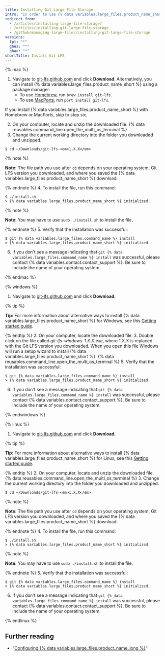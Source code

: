 ```yaml
---
title: Installing Git Large File Storage
intro: "In order to use {% data variables.large_files.product_name_short %}, you'll need to download and install a new program that's separate from Git."
redirect_from:
  - /articles/installing-large-file-storage/
  - /articles/installing-git-large-file-storage
  - /github/managing-large-files/installing-git-large-file-storage
versions:
  fpt: "*"
  ghes: "*"
  ghae: "*"
shortTitle: Install Git LFS
---
```


{% mac %}

1. Navigate to [git-lfs.github.com](https://git-lfs.github.com) and click **Download**. Alternatively, you can install {% data variables.large_files.product_name_short %} using a package manager:
   - To use [Homebrew](http://brew.sh/), run `brew install git-lfs`.
   - To use [MacPorts](https://www.macports.org/), run `port install git-lfs`.

If you install {% data variables.large_files.product_name_short %} with Homebrew or MacPorts, skip to step six.

2. On your computer, locate and unzip the downloaded file.
   {% data reusables.command_line.open_the_multi_os_terminal %}
3. Change the current working directory into the folder you downloaded and unzipped.

```shell
$ cd ~/Downloads/git-lfs-<em>1.X.X</em>
```

{% note %}

**Note:** The file path you use after `cd` depends on your operating system, Git LFS version you downloaded, and where you saved the {% data variables.large_files.product_name_short %} download.

{% endnote %} 4. To install the file, run this command:

```shell
$ ./install.sh
> {% data variables.large_files.product_name_short %} initialized.
```

{% note %}

**Note:** You may have to use `sudo ./install.sh` to install the file.

{% endnote %} 5. Verify that the installation was successful:

```shell
$ git {% data variables.large_files.command_name %} install
> {% data variables.large_files.product_name_short %} initialized.
```

6. If you don't see a message indicating that `git {% data variables.large_files.command_name %} install` was successful, please contact {% data variables.contact.contact_support %}. Be sure to include the name of your operating system.

{% endmac %}

{% windows %}

1. Navigate to [git-lfs.github.com](https://git-lfs.github.com) and click **Download**.

{% tip %}

**Tip:** For more information about alternative ways to install {% data variables.large_files.product_name_short %} for Windows, see this [Getting started guide](https://github.com/github/git-lfs#getting-started).

{% endtip %} 2. On your computer, locate the downloaded file. 3. Double click on the file called _git-lfs-windows-1.X.X.exe_, where 1.X.X is replaced with the Git LFS version you downloaded. When you open this file Windows will run a setup wizard to install {% data variables.large_files.product_name_short %}.
{% data reusables.command_line.open_the_multi_os_terminal %} 5. Verify that the installation was successful:

```shell
$ git {% data variables.large_files.command_name %} install
> {% data variables.large_files.product_name_short %} initialized.
```

6. If you don't see a message indicating that `git {% data variables.large_files.command_name %} install` was successful, please contact {% data variables.contact.contact_support %}. Be sure to include the name of your operating system.

{% endwindows %}

{% linux %}

1. Navigate to [git-lfs.github.com](https://git-lfs.github.com) and click **Download**.

{% tip %}

**Tip:** For more information about alternative ways to install {% data variables.large_files.product_name_short %} for Linux, see this [Getting started guide](https://github.com/github/git-lfs#getting-started).

{% endtip %} 2. On your computer, locate and unzip the downloaded file.
{% data reusables.command_line.open_the_multi_os_terminal %} 3. Change the current working directory into the folder you downloaded and unzipped.

```shell
$ cd ~/Downloads/git-lfs-<em>1.X.X</em>
```

{% note %}

**Note:** The file path you use after `cd` depends on your operating system, Git LFS version you downloaded, and where you saved the {% data variables.large_files.product_name_short %} download.

{% endnote %} 4. To install the file, run this command:

```shell
$ ./install.sh
> {% data variables.large_files.product_name_short %} initialized.
```

{% note %}

**Note:** You may have to use `sudo ./install.sh` to install the file.

{% endnote %} 5. Verify that the installation was successful:

```shell
$ git {% data variables.large_files.command_name %} install
> {% data variables.large_files.product_name_short %} initialized.
```

6. If you don't see a message indicating that `git {% data variables.large_files.command_name %} install` was successful, please contact {% data variables.contact.contact_support %}. Be sure to include the name of your operating system.

{% endlinux %}

## Further reading

- "[Configuring {% data variables.large_files.product_name_long %}](/articles/configuring-git-large-file-storage)"
